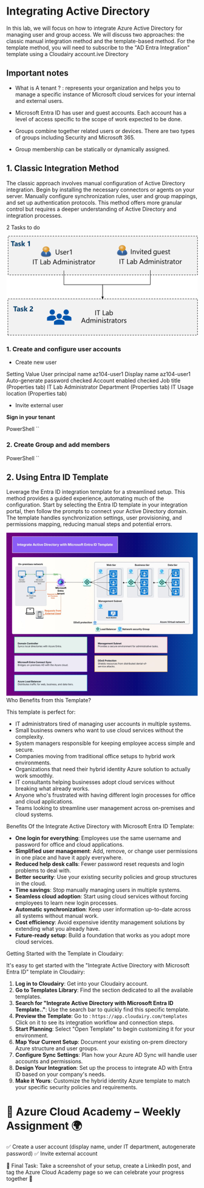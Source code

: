 # Integrating Active Directory


In this lab, we will focus on how to integrate Azure Active Directory for managing user and group access. We will discuss two approaches: the classic manual integration method and the template-based method. For the template method, you will need to subscribe to the "AD Entra Integration" template using a Cloudairy account.ive Directory

## Important notes

- What is A tenant ? :  represents your organization and helps you to manage a specific instance of Microsoft cloud services for your internal and external users.

- Microsoft Entra ID has user and guest accounts. Each account has a level of access specific to the scope of work expected to be done.

- Groups combine together related users or devices. There are two types of groups including Security and Microsoft 365.

- Group membership can be statically or dynamically assigned.
## 1. Classic Integration Method

The classic approach involves manual configuration of Active Directory integration. Begin by installing the necessary connectors or agents on your server. Manually configure synchronization rules, user and group mappings, and set up authentication protocols. This method offers more granular control but requires a deeper understanding of Active Directory and integration processes.

2 Tasks to do

![tasks](./tasks.png)


### 1. Create and configure user accounts

- Create new user

Setting	Value
User principal name	az104-user1
Display name	az104-user1
Auto-generate password	checked
Account enabled	checked
Job title (Properties tab)	IT Lab Administrator
Department (Properties tab)	IT
Usage location (Properties tab)	<location>


- Invite external user

**Sign in your tenant**

PowerShell ``

### 2. Create Group and add members

PowerShell ``



## 2. Using Entra ID Template

Leverage the Entra ID integration template for a streamlined setup. This method provides a guided experience, automating much of the configuration. Start by selecting the Entra ID template in your integration portal, then follow the prompts to connect your Active Directory domain. The template handles synchronization settings, user provisioning, and permissions mapping, reducing manual steps and potential errors.

![Integrate Active Directory with Entra ID Template](./AD-with-entra-template.jpg)
Who Benefits from this Template?

This template is perfect for:

  - IT administrators tired of managing user accounts in multiple systems.
  - Small business owners who want to use cloud services without the complexity.
  - System managers responsible for keeping employee access simple and secure.
  - Companies moving from traditional office setups to hybrid work environments.
  - Organizations that need their hybrid identity Azure solution to actually work smoothly.
  - IT consultants helping businesses adopt cloud services without breaking what already works.
  - Anyone who's frustrated with having different login processes for office and cloud applications.
  - Teams looking to streamline user management across on-premises and cloud systems.

Benefits Of the Integrate Active Directory with Microsoft Entra ID Template:

  - **One login for everything**: Employees use the same username and password for office and cloud applications.
  - **Simplified user management**: Add, remove, or change user permissions in one place and have it apply everywhere.
  - **Reduced help desk calls**: Fewer password reset requests and login problems to deal with.
  - **Better security**: Use your existing security policies and group structures in the cloud.
  - **Time savings**: Stop manually managing users in multiple systems.
  - **Seamless cloud adoption**: Start using cloud services without forcing employees to learn new login processes.
  - **Automatic synchronization**: Keep user information up-to-date across all systems without manual work.
  - **Cost efficiency**: Avoid expensive identity management solutions by extending what you already have.
  - **Future-ready setup**: Build a foundation that works as you adopt more cloud services.

Getting Started with the Template in Cloudairy:

It's easy to get started with the "Integrate Active Directory with Microsoft Entra ID" template in Cloudairy:

1.  **Log in to Cloudairy**: Get into your Cloudairy account.
2.  **Go to Templates Library**: Find the section dedicated to all the available templates.
3.  **Search for "Integrate Active Directory with Microsoft Entra ID Template.."**: Use the search bar to quickly find this specific template.
4.  **Preview the Template**: Go to : `https://app.cloudairy.com/templates` Click on it to see its integration workflow and connection steps.
5.  **Start Planning**: Select "Open Template" to begin customizing it for your environment.
6.  **Map Your Current Setup**: Document your existing on-prem directory Azure structure and user groups.
7.  **Configure Sync Settings**: Plan how your Azure AD Sync will handle user accounts and permissions.
8.  **Design Your Integration**: Set up the process to integrate AD with Entra ID based on your company's needs.
9.  **Make it Yours**: Customize the hybrid identity Azure template to match your specific security policies and requirements.


# 🚀 Azure Cloud Academy – Weekly Assignment 🌍

✅ Create a user account (display name, under IT department, autogenerate password)
✅ Invite external account

📸 Final Task:
Take a screenshot of your setup, create a LinkedIn post, and tag the Azure Cloud Academy page so we can celebrate your progress together 🎉